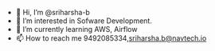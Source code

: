 - 👋 Hi, I’m @sriharsha-b
- 👀 I’m interested in Sofware Development. 
- 🌱 I’m currently learning AWS, Airflow
- 📫 How to reach me 9492085334,sriharsha.b@navtech.io

<!---
sriharsha-b/sriharsha-b is a ✨ special ✨ repository because its `README.md` (this file) appears on your GitHub profile.
You can click the Preview link to take a look at your changes.
--->
